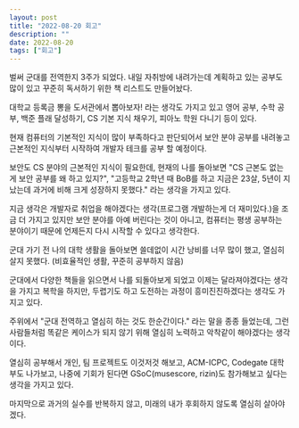 ```yaml
---
layout: post
title: "2022-08-20 회고"
description: ""
date: 2022-08-20
tags: ["회고"]
---
```


벌써 군대를 전역한지 3주가 되었다. 내일 자취방에 내려가는데 계획하고 있는 공부도 많이 있고 꾸준히 독서하기 위한 책 리스트도 만들어놨다.

대학교 등록금 뽕을 도서관에서 뽑아보자! 라는 생각도 가지고 있고 영어 공부, 수학 공부, 백준 플래 달성하기, CS 기본 지식 채우기, 피아노 학원 다니기 등이 있다.

현재 컴퓨터의 기본적인 지식이 많이 부족하다고 판단되어서 보안 분야 공부를 내려놓고 근본적인 지식부터 시작하여 개발자 테크를 공부 할 예정이다. 

보안도 CS 분야의 근본적인 지식이 필요한데, 현재의 나를 돌아보면 "CS 근본도 없는게 보안 공부를 왜 하고 있지?", "고등학교 2학년 때 BoB를 하고 지금은 23살, 5년이 지났는데 과거에 비해 크게 성장하지 못했다." 라는 생각을 가지고 있다. 

지금 생각은 개발자로 취업을 해야겠다는 생각(프로그램 개발하는게 더 재미있다.)을 조금 더 가지고 있지만 보안 분야를 아예 버린다는 것이 아니고, 컴퓨터는 평생 공부하는 분야이기 때문에 언제든지 다시 시작할 수 있다고 생각한다.

군대 가기 전 나의 대학 생활을 돌아보면 쓸데없이 시간 낭비를 너무 많이 했고, 열심히 살지 못했다. (비효율적인 생활, 꾸준히 공부하지 않음)

군대에서 다양한 책들을 읽으면서 나를 되돌아보게 되었고 이제는 달라져야겠다는 생각을 가지고 복학을 하지만, 두렵기도 하고 도전하는 과정이 흥미진진하겠다는 생각도 가지고 있다.

주위에서 "군대 전역하고 열심히 하는 것도 한순간이다." 라는 말을 종종 들었는데, 그런 사람들처럼 똑같은 케이스가 되지 않기 위해 열심히 노력하고 악착같이 해야겠다는 생각이다.

열심히 공부해서 개인, 팀 프로젝트도 이것저것 해보고, ACM-ICPC, Codegate 대학부도 나가보고, 나중에 기회가 된다면 GSoC(musescore, rizin)도 참가해보고 싶다는 생각을 가지고 있다.

마지막으로 과거의 실수를 반복하지 않고, 미래의 내가 후회하지 않도록 열심히 살아야겠다.
